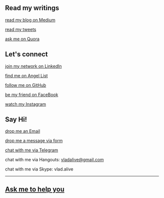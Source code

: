 ## Read my writings

[read my blog on Medium](https://m.vladalive.com)

[read my tweets](https://twitter.com/vladalive)

[ask me on Quora](https://www.quora.com/profile/Vlad-Alive)

## Let's connect

[join my network on LinkedIn](https://linkedin.com/in/vladalive)

[find me on Angel List](https://angel.co/vladalive)

[follow me on GitHub](https://github.com/vladalive)

[be my friend on FaceBook](https://www.facebook.com/vlad.alive)

[watch my Instagram](https://www.instagram.com/vlad_alive)

## Say Hi!

[drop me an Email](mailto:vladalive@gmail.com)

[drop me a message via form](https://goo.gl/forms/cfQXHh2SIfbDwWai2)

[chat with me via Telegram](https://telegram.me/vladalive)

chat with me via Hangouts: vladalive@gmail.com

chat with me via Skype: vlad.alive

---

## [Ask me to help you](https://goo.gl/forms/7wh9VrOyUTHplWug1)
